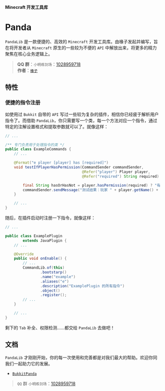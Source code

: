 **Minecraft 开发工具库**
# **Panda**

`PandaLib` 是一款便捷的、高效的 `Minecraft` 开发工具库。由椽子发起并编写，旨在将开发者从 `Minecraft` 原生的一些较为不便的 `API` 中解放出来，将更多的精力聚焦在核心业务逻辑上。

> **QQ 群**：`小明练剑场`：[1028959718](https://jq.qq.com/?_wv=1027&k=sjBXo6xh) <br>
> **作者**：[`椽子`](https://github.com/Chuanwise)

## 特性
### 便捷的指令注册

如使用过 `Bukkit` 自带的 `API` 写过一些较为复杂的插件，相信你已经疲于解析用户指令了。而借助 `PandaLib`，你只需要写一个类，每一个方法对应一个指令，通过特定的注解设置格式和提取参数就可以了。就像这样：

```java
// ...

/** 专门负责用于处理指令的类 */
public class ExampleCommands {
    // ...

    @Format("e player [player] has [required]")
    void testIfPlayerHasPermission(CommandSender commandSender,
                                   @Refer("player") Player player,
                                   @Refer("required") String required) {

        final String hasOrHasNot = player.hasPermission(required) ? "有" : "无";
        commandSender.sendMessage("测试结果：玩家 " + player.getName() + hasOrHasNot + " 权限：" + required);
    }

    // ...
}
```

随后，在插件启动时注册一下指令，就像这样：

```java
// ...

public class ExamplePlugin
        extends JavaPlugin {
    // ...

    @Override
    public void onEnable() {
        // ...
        CommandLib.of(this)
                .bootstarp()
                .name("example")
                .aliases("e")
                .description("ExamplePlugin 的所有指令")
                .object()
                .register();
        // ...
    }

    // ...
}
```

剩下的 `Tab` 补全、权限检测……都交给 `PandaLib` 去做吧！

## 文档

`PandaLib` 才刚刚开始，你的每一次使用和完善都是对我们最大的帮助。欢迎你同我们一起助力它的发展。

* [`BukkitPanda`](./docs/bukkit/README.md)

> `QQ` 群 `小明练剑场`：[1028959718](https://jq.qq.com/?_wv=1027&k=sjBXo6xh)
